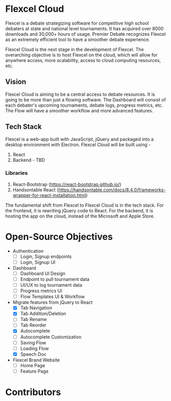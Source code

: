 # Flexcel Cloud
Flexcel is a debate strategizing software for competitive high school debaters at state and national level tournaments. It has acquired over 8000 downloads and 30,000+ hours of usage. Premier Debate recognizes Flexcel as an extremely efficient tool to have a smoother debate experience. 

Flexcel Cloud is the next stage in the development of Flexcel. The overarching objective 
is to host Flexcel on the cloud, which will allow for anywhere access, more scalability,
access to cloud computing resources, etc.

## Vision
Flexcel Cloud is aiming to be a central access to debate resources. It is going to be more than just a flowing software. The Dashboard will consist of each debater's upcoming tournaments, debate logs, progress metrics, etc. The Flow will have a smoother workflow and more advanced features. 
## Tech Stack 
Flexcel is a web-app built with JavaScript, jQuery and packaged into a desktop environment
with Electron. Flexcel Cloud will be built using - 
1. React 
2. Backend - TBD
### Libraries
1. React-Bootstrap (https://react-bootstrap.github.io/)
2. Handsontable React (https://handsontable.com/docs/8.4.0/frameworks-wrapper-for-react-installation.html) 

The fundamental shift from Flexcel to Flexcel Cloud is in the tech stack. For the frontend, it is rewriting jQuery code to React. For the backend, it is hosting the app on the cloud, instead of the  Microsoft and Apple Store.

# Open-Source Objectives
- Authentication
  - [ ] Login, Signup endpoints
  - [ ] Login, Signup UI
- Dashboard 
  - [ ] Dashboard UI Design 
  - [ ] Endpoint to pull tournament data
  - [ ] UI/UX to log tournament data
  - [ ] Progress metrics UI
  - [ ] Flow Templates UI & Workflow
- Migrate features from jQuery to React
  - [x]  Tab Navigation
  - [x]  Tab Addition/Deletion
  - [ ]  Tab Rename
  - [ ]  Tab Reorder
  - [x]  Autocomplete
  - [ ]  Autocomplete Customization
  - [ ]  Saving Flow
  - [ ]  Loading Flow
  - [x]  Speech Doc
- Flexcel Brand Website
  - [ ]  Home Page
  - [ ]  Feature Page

# Contributors


